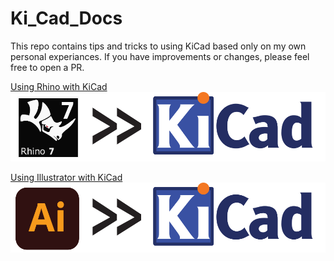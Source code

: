 # Ki_Cad_Docs

This repo contains tips and tricks to using KiCad based only on my own personal experiances. 
If you have improvements or changes, please feel free to open a PR.

[Using Rhino with KiCad](https://github.com/alorman/Ki_Cad_Docs/blob/main/README.md)
[![](images/rhino_kicad.svg)](https://github.com/alorman/Ki_Cad_Docs/blob/main/README.md)

[Using Illustrator with KiCad](https://github.com/alorman/Ki_Cad_Docs/blob/main/using_illustrator_with_kicad/Readme.md)
[![](images/ai_kicad.svg)](https://github.com/alorman/Ki_Cad_Docs/blob/main/using_illustrator_with_kicad/Readme.md)
